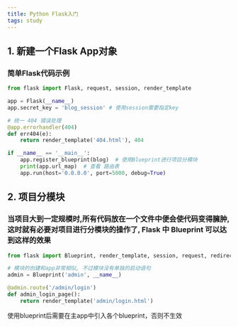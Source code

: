 ```yaml
---
title: Python Flask入门
tags: study
---
```

## 1. 新建一个Flask App对象
### 简单Flask代码示例

```python
from flask import Flask, request, session, render_template

app = Flask(__name__)  
app.secret_key = 'blog_session' # 使用session需要指定key

# 统一 404 错误处理
@app.errorhandler(404) 
def err404(e):  
    return render_template('404.html'), 404

if __name__ == '__main__':  
    app.register_blueprint(blog)  # 使用Blueprint进行项目分模块
    print(app.url_map)  # 查看 路由表
    app.run(host='0.0.0.0', port=5000, debug=True)

```

## 2. 项目分模块
### 当项目大到一定规模时,所有代码放在一个文件中便会使代码变得臃肿, 这时就有必要对项目进行分模块的操作了,  Flask 中 Blueprint 可以达到这样的效果

```python
from flask import Blueprint, render_template, session, request, redirect

# 模块的创建和app非常相似, 不过模块没有单独的启动语句
admin = Blueprint('admin', __name__)

@admin.route('/admin/login')  
def admin_login_page():  
    return render_template('admin/login.html')


```

使用blueprint后需要在主app中引入各个blueprint，否则不生效
